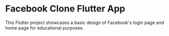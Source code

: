 # Facebook Clone Flutter App
 This Flutter project showcases a basic design of Facebook's login page and home page for educational purposes.
